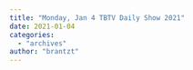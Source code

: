 ```yaml
---
title: "Monday, Jan 4 TBTV Daily Show 2021"
date: 2021-01-04
categories: 
  - "archives"
author: "brantzt"
---
```



